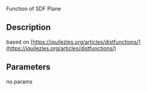 Function of SDF Plane


## Description


based on [https://iquilezles.org/articles/distfunctions/](https://iquilezles.org/articles/distfunctions/)

## Parameters
no params